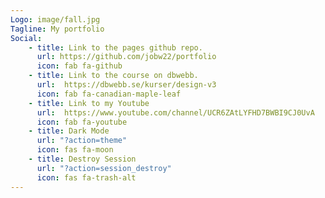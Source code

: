 ```yaml
---
Logo: image/fall.jpg
Tagline: My portfolio
Social:
    - title: Link to the pages github repo.
      url: https://github.com/jobw22/portfolio
      icon: fab fa-github
    - title: Link to the course on dbwebb.
      url:  https://dbwebb.se/kurser/design-v3
      icon: fab fa-canadian-maple-leaf
    - title: Link to my Youtube
      url:  https://www.youtube.com/channel/UCR6ZAtLYFHD7BWBI9CJ0UvA
      icon: fab fa-youtube
    - title: Dark Mode
      url: "?action=theme"
      icon: fas fa-moon
    - title: Destroy Session
      url: "?action=session_destroy"
      icon: fas fa-trash-alt
---
```

